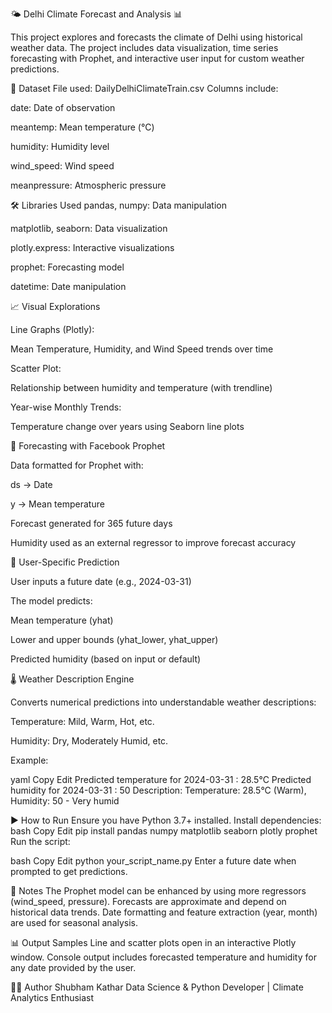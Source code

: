 🌤️ Delhi Climate Forecast and Analysis 📊

This project explores and forecasts the climate of Delhi using historical weather data. The project includes data visualization, time series forecasting with Prophet, and interactive user input for custom weather predictions.

📁 Dataset
File used: DailyDelhiClimateTrain.csv
Columns include:

date: Date of observation

meantemp: Mean temperature (°C)

humidity: Humidity level

wind_speed: Wind speed

meanpressure: Atmospheric pressure

🛠️ Libraries Used
pandas, numpy: Data manipulation

matplotlib, seaborn: Data visualization

plotly.express: Interactive visualizations

prophet: Forecasting model

datetime: Date manipulation

📈 Visual Explorations

Line Graphs (Plotly):

Mean Temperature, Humidity, and Wind Speed trends over time

Scatter Plot:

Relationship between humidity and temperature (with trendline)

Year-wise Monthly Trends:

Temperature change over years using Seaborn line plots

🔮 Forecasting with Facebook Prophet

Data formatted for Prophet with:

ds → Date

y → Mean temperature

Forecast generated for 365 future days

Humidity used as an external regressor to improve forecast accuracy

📅 User-Specific Prediction

User inputs a future date (e.g., 2024-03-31)

The model predicts:

Mean temperature (yhat)

Lower and upper bounds (yhat_lower, yhat_upper)

Predicted humidity (based on input or default)

🌡️ Weather Description Engine

Converts numerical predictions into understandable weather descriptions:

Temperature: Mild, Warm, Hot, etc.

Humidity: Dry, Moderately Humid, etc.

Example:

yaml
Copy
Edit
Predicted temperature for 2024-03-31 : 28.5°C
Predicted humidity for 2024-03-31 : 50
Description: Temperature: 28.5°C (Warm), Humidity: 50 - Very humid

▶️ How to Run
Ensure you have Python 3.7+ installed.
Install dependencies:
bash
Copy
Edit
pip install pandas numpy matplotlib seaborn plotly prophet
Run the script:

bash
Copy
Edit
python your_script_name.py
Enter a future date when prompted to get predictions.

📌 Notes
The Prophet model can be enhanced by using more regressors (wind_speed, pressure).
Forecasts are approximate and depend on historical data trends.
Date formatting and feature extraction (year, month) are used for seasonal analysis.

📊 Output Samples
Line and scatter plots open in an interactive Plotly window.
Console output includes forecasted temperature and humidity for any date provided by the user.

👨‍💻 Author
Shubham Kathar
Data Science & Python Developer | Climate Analytics Enthusiast

